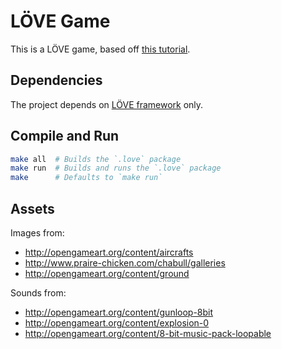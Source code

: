 LÖVE Game
=========

This is a LÖVE game, based off [this tutorial][tutorial].

[tutorial]: http://osmstudios.com/tutorials/your-first-love2d-game-in-200-lines-part-1-of-3

## Dependencies

The project depends on [LÖVE framework](love2d.org) only.

## Compile and Run

```sh
make all  # Builds the `.love` package
make run  # Builds and runs the `.love` package
make      # Defaults to `make run`
```

## Assets

Images from:
 - http://opengameart.org/content/aircrafts
 - http://www.praire-chicken.com/chabull/galleries
 - http://opengameart.org/content/ground

Sounds from:
 - http://opengameart.org/content/gunloop-8bit
 - http://opengameart.org/content/explosion-0
 - http://opengameart.org/content/8-bit-music-pack-loopable

